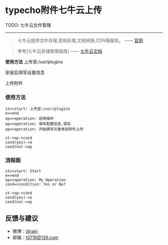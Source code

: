 # typecho附件七牛云上传

TODO:
七牛云文件管理
******

>七牛云提供文件存储,音频处理,文档转换,CDN等服务。    —— [官网](https://www.qiniu.com)

> 参考[七牛云存储使用指南]    —— [七牛云文档](http://developer.qiniu.com/) 

**使用方法**
上传至:/usr/plugins

安装后填写设置信息

上传附件

### 使用方法
```flow
st=>start: 上传至:/usr/plugins
e=>end
op=>operation: 启用插件
op=>operation: 填写配置信息,保存
op=>operation: 开始撰写文章体验附件上传

st->op->cond
cond(yes)->e
cond(no)->op
```

### 流程图
```flow
st=>start: Start
e=>end
op=>operation: My Operation
cond=>condition: Yes or No?

st->op->cond
cond(yes)->e
cond(no)->op
```


## 反馈与建议
- 微博：[@rain](http://weibo.com/u/771772666)
- 邮箱：<t0716@126.com>